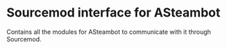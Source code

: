 # Sourcemod interface for ASteambot
Contains all the modules for ASteambot to communicate with it through Sourcemod.
